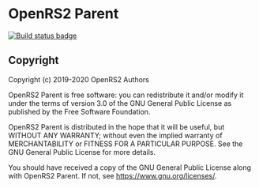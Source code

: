 # OpenRS2 Parent

[![Build status badge](https://build.openrs2.dev/buildStatus/icon?job=openrs2-parent&build=lastCompleted)](https://build.openrs2.dev/job/openrs2-parent/)

## Copyright

Copyright (c) 2019-2020 OpenRS2 Authors

OpenRS2 Parent is free software: you can redistribute it and/or modify it under
the terms of version 3.0 of the GNU General Public License as published by the
Free Software Foundation.

OpenRS2 Parent is distributed in the hope that it will be useful, but WITHOUT
ANY WARRANTY; without even the implied warranty of MERCHANTABILITY or FITNESS
FOR A PARTICULAR PURPOSE. See the GNU General Public License for more details.

You should have received a copy of the GNU General Public License along with
OpenRS2 Parent. If not, see <https://www.gnu.org/licenses/>.
